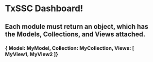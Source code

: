 # TxSSC Dashboard!


## Each module must return an object, which has the Models, Collections, and Views attached.
### **{ Model: MyModel, Collection: MyCollection, Views: [ MyView1, MyView2 ]}**